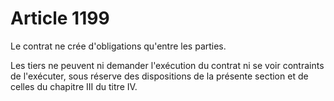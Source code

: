 # Article 1199

Le contrat ne crée d'obligations qu'entre les parties.

Les tiers ne peuvent ni demander l'exécution du contrat ni se voir contraints de l'exécuter, sous réserve des dispositions de la présente section et de celles du chapitre III du titre IV.
